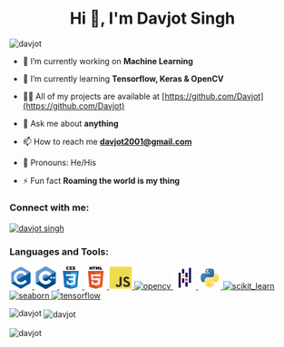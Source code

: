 <h1 align="center">Hi 👋, I'm Davjot Singh</h1>

<p align="left"> <img src="https://komarev.com/ghpvc/?username=davjot&label=Profile%20views&color=0e75b6&style=flat" alt="davjot" /> </p>

- 🔭 I’m currently working on **Machine Learning**

- 🌱 I’m currently learning **Tensorflow, Keras & OpenCV**

- 👨‍💻 All of my projects are available at [https://github.com/Davjot](https://github.com/Davjot)

- 💬 Ask me about **anything**

- 📫 How to reach me **davjot2001@gmail.com**

- :adult: Pronouns: He/His 

- ⚡ Fun fact **Roaming the world is my thing**

<h3 align="left">Connect with me:</h3>
<p align="left">
<a href="https://linkedin.com/in/davjot singh" target="blank"><img align="center" src="https://raw.githubusercontent.com/rahuldkjain/github-profile-readme-generator/master/src/images/icons/Social/linked-in-alt.svg" alt="davjot singh" height="30" width="40" /></a>
</p>

<h3 align="left">Languages and Tools:</h3>
<p align="left"> <a href="https://www.cprogramming.com/" target="_blank" rel="noreferrer"> <img src="https://raw.githubusercontent.com/devicons/devicon/master/icons/c/c-original.svg" alt="c" width="40" height="40"/> </a> <a href="https://www.w3schools.com/cpp/" target="_blank" rel="noreferrer"> <img src="https://raw.githubusercontent.com/devicons/devicon/master/icons/cplusplus/cplusplus-original.svg" alt="cplusplus" width="40" height="40"/> </a> <a href="https://www.w3schools.com/css/" target="_blank" rel="noreferrer"> <img src="https://raw.githubusercontent.com/devicons/devicon/master/icons/css3/css3-original-wordmark.svg" alt="css3" width="40" height="40"/> </a> <a href="https://www.w3.org/html/" target="_blank" rel="noreferrer"> <img src="https://raw.githubusercontent.com/devicons/devicon/master/icons/html5/html5-original-wordmark.svg" alt="html5" width="40" height="40"/> </a> <a href="https://developer.mozilla.org/en-US/docs/Web/JavaScript" target="_blank" rel="noreferrer"> <img src="https://raw.githubusercontent.com/devicons/devicon/master/icons/javascript/javascript-original.svg" alt="javascript" width="40" height="40"/> </a> <a href="https://opencv.org/" target="_blank" rel="noreferrer"> <img src="https://www.vectorlogo.zone/logos/opencv/opencv-icon.svg" alt="opencv" width="40" height="40"/> </a> <a href="https://pandas.pydata.org/" target="_blank" rel="noreferrer"> <img src="https://raw.githubusercontent.com/devicons/devicon/2ae2a900d2f041da66e950e4d48052658d850630/icons/pandas/pandas-original.svg" alt="pandas" width="40" height="40"/> </a> <a href="https://www.python.org" target="_blank" rel="noreferrer"> <img src="https://raw.githubusercontent.com/devicons/devicon/master/icons/python/python-original.svg" alt="python" width="40" height="40"/> </a> <a href="https://scikit-learn.org/" target="_blank" rel="noreferrer"> <img src="https://upload.wikimedia.org/wikipedia/commons/0/05/Scikit_learn_logo_small.svg" alt="scikit_learn" width="40" height="40"/> </a> <a href="https://seaborn.pydata.org/" target="_blank" rel="noreferrer"> <img src="https://seaborn.pydata.org/_images/logo-mark-lightbg.svg" alt="seaborn" width="40" height="40"/> </a> <a href="https://www.tensorflow.org" target="_blank" rel="noreferrer"> <img src="https://www.vectorlogo.zone/logos/tensorflow/tensorflow-icon.svg" alt="tensorflow" width="40" height="40"/> </a> </p>

<p><img align="left" src="https://github-readme-stats.vercel.app/api/top-langs?username=davjot&show_icons=true&locale=en&layout=compact&theme=tokyonight" alt="davjot" /></p>

<p>&nbsp;<img align="center" src="https://github-readme-stats.vercel.app/api?username=davjot&show_icons=true&locale=en&theme=tokyonight" alt="davjot" /></p>

<p><img align="center" src="https://github-readme-streak-stats.herokuapp.com/?user=davjot&&theme=tokyonight" alt="davjot" /></p>
